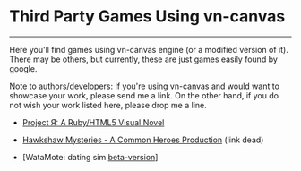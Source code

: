 # Third Party Games Using vn-canvas #

---

Here you'll find games using vn-canvas engine (or a modified version of it). There may be others, but currently, these are just games easily found by google.

Note to authors/developers: If you're using vn-canvas and would want to showcase your work, please send me a link. On the other hand, if you do not wish your work listed here, please drop me a line.

  * [Project Я: A Ruby/HTML5 Visual Novel](http://blog.bryanbibat.net/2012/02/18/project-%D1%8F-a-rubyhtml5-visual-novel/)

  * [Hawkshaw Mysteries - A Common Heroes Production](http://people.ucsc.edu/~agnguyen/HawkshawMysteries.html) (link dead)

  * [WataMote: dating sim [beta-version](http://watamotedatingsim.org/)]
